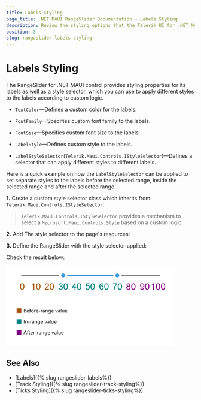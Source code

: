 ```yaml
---
title: Labels Styling
page_title: .NET MAUI RangeSlider Documentation - Labels Styling
description: Review the styling options that the Telerik UI for .NET MAUI RangeSlider control provides for its labels.
position: 3
slug: rangeslider-labels-styling
---
```


# Labels Styling

The RangeSlider for .NET MAUI control provides styling properties for its labels as well as a style selector, which you can use to apply different styles to the labels according to custom logic.

* `TextColor`&mdash;Defines a custom color for the labels.
* `FontFamily`&mdash;Specifies custom font family to the labels.
* `FontSize`&mdash;Specifies custom font size to the labels.
* `LabelStyle`&mdash;Defines custom style to the labels.

* `LabelStyleSelector`(`Telerik.Maui.Controls.IStyleSelector`)&mdash;Defines a selector that can apply different styles to different labels.

Here is a quick example on how the `LabelStyleSelector` can be applied to set separate styles to the labels before the selected range, inside the selected range and after the selected range.

**1.** Create a custom style selector class which inherits from `Telerik.Maui.Controls.IStyleSelector`:

<snippet id='rangeslider-labels-styleselector-class' />

>`Telerik.Maui.Controls.IStyleSelector` provides a mechanism to select a `Microsoft.Maui.Controls.Style` based on a custom logic.

**2.** Add The style selector to the page's resources:

<snippet id='rangeslider-styling-labelsstyleselector'/>

**3.** Define the RangeSlider with the style selector applied:

<snippet id='rangeslider-styling-labelsstyleselector-xaml'/>

Check the result below:

![Telerik RangeSlider for .NET MAUI Labels Styling](images/rangeslider-labels-styling.png)

## See Also

- [Labels]({% slug rangeslider-labels%})
- [Track Styling]({% slug rangeslider-track-styling%})
- [Ticks Styling]({% slug rangeslider-ticks-styling%})
